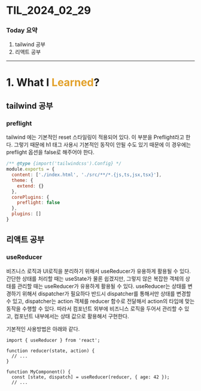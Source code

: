 # TIL_2024_02_29

### Today 요약

1. tailwind 공부
2. 리액트 공부

---

# 1. What I <span style="color: #e2a029">Learned</span>?

## tailwind 공부

### preflight

tailwind 에는 기본적인 reset 스타일링이 적용되어 있다. 이 부분을 Preflight라고 한다. 그렇기 때문에 h1 태그 사용시 기본적인 동작이 안될 수도 있기 때문에 이 경우에는 preflight 옵션을 false로 해주어야 한다.

```jsx
/** @type {import('tailwindcss').Config} */
module.exports = {
  content: ['./index.html', './src/**/*.{js,ts,jsx,tsx}'],
  theme: {
    extend: {}
  },
  corePlugins: {
    preflight: false
  },
  plugins: []
}
```

## 리액트 공부

### useReducer

비즈니스 로직과 UI로직을 분리하기 위해서 useReducer가 유용하게 활용될 수 있다. 간단한 상태를 처리할 때는 useState가 물론 쉽겠지만, 그렇지 않은 복잡한 객체의 상태를 관리할 때는 useReducer가 유용하게 활용될 수 있다. useReducer는 상태를 변경하기 위해서 dispatcher가 필요하다 반드시 dispatcher를 통해서만 상태를 변경할 수 있고, dispatcher는 action 객체를 reducer 함수로 전달해서 action의 타입에 맞는 동작을 수행할 수 있다. 따라서 컴포넌트 외부에 비즈니스 로직을 두어서 관리할 수 있고, 컴포넌트 내부에서는 상태 값으로 활용해서 구현한다.

기본적인 사용방법은 아래와 같다.

```tsx
import { useReducer } from 'react';

function reducer(state, action) {
  // ...
}

function MyComponent() {
  const [state, dispatch] = useReducer(reducer, { age: 42 });
  // ...
```
